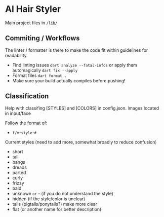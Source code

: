 # AI Hair Styler
 
Main project files in `/lib/`

## Commiting / Workflows

The linter / formatter is there to make the code fit within guidelines for readability.

- Find linting issues `dart analyze --fatal-infos` or apply them automagically `dart fix --apply`
- Format files `dart format .`
- Make sure your build actually compiles before pushing!

## Classification

Help with classifing [STYLES] and [COLORS] in config.json. Images located in input/face

Follow the format of:
- `f/m`-`style`-`#`

Current styles (need to add more, somewhat broadly to reduce confusion)
- short
- tall
- bangs
- dreads
- parted
- curly
- frizzy
- bald
- unknown `or` - (if you do not understand the style)
- hidden (if the style/color is unclear)
- tails (pigtails/ponytails?) make more clear
- flat (or another name for better description)

